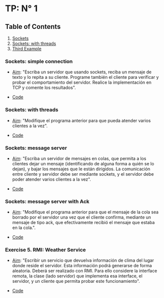 # TP: N° 1

## Table of Contents
1. [Sockets](#Sockets:-simple-connection)
2. [Sockets: with threads](#Sockets:-with-threads)
3. [Third Example](#Sockets:-message-server)

### Sockets: simple connection
- [Aim](): "Escriba un servidor que usando sockets, reciba un mensaje de texto y lo repita a su cliente. Programe también el cliente para verificar y probar el comportamiento del servidor. Realice la implementación en TCP y comente los resultados".

- [Code](tp1.Ex01)

### Sockets: with threads

- [Aim](): "Modifique el programa anterior para que pueda atender varios clientes a la vez".

- [Code](tp1.Ex02)

### Sockets: message server

- [Aim](): "Escriba un servidor de mensajes en colas, que permita a los clientes dejar un mensaje (identificando de alguna forma a quién se lo dejan), y bajar los mensajes que le están dirigidos. La comunicación entre cliente y servidor debe ser mediante sockets, y el servidor debe poder atender varios clientes a la vez".

- [Code](tp1.Ex03)

### Sockets: message server with Ack

- [Aim](): "Modifique el programa anterior para que el mensaje de la cola sea borrado por el servidor una vez que el cliente confirma, mediante un mensaje de tipo ack, que efectivamente recibió el mensaje que estaba en la cola.".

- [Code](tp1.Ex04)

### Exercise 5. RMI: Weather Service

- [Aim](): "Escribir un servicio que devuelva información de clima del lugar donde reside el servidor. Esta información podrá generarse de forma aleatoria. Deberá ser realizado con RMI. Para ello considere la interface remota, la clase (lado servidor) que implementa esa interface, el servidor, y un cliente que permita probar este funcionamiento".

- [Code](tp1.Ex05)
